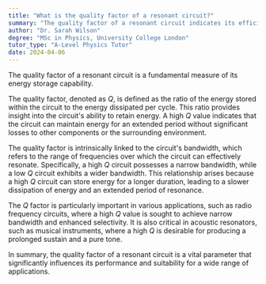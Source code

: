 ```yaml
---
title: "What is the quality factor of a resonant circuit?"
summary: "The quality factor of a resonant circuit indicates its efficiency in storing energy, reflecting how well it can maintain energy oscillations over time."
author: "Dr. Sarah Wilson"
degree: "MSc in Physics, University College London"
tutor_type: "A-Level Physics Tutor"
date: 2024-04-06
---
```


The quality factor of a resonant circuit is a fundamental measure of its energy storage capability.

The quality factor, denoted as $Q$, is defined as the ratio of the energy stored within the circuit to the energy dissipated per cycle. This ratio provides insight into the circuit's ability to retain energy. A high $Q$ value indicates that the circuit can maintain energy for an extended period without significant losses to other components or the surrounding environment.

The quality factor is intrinsically linked to the circuit's bandwidth, which refers to the range of frequencies over which the circuit can effectively resonate. Specifically, a high $Q$ circuit possesses a narrow bandwidth, while a low $Q$ circuit exhibits a wider bandwidth. This relationship arises because a high $Q$ circuit can store energy for a longer duration, leading to a slower dissipation of energy and an extended period of resonance.

The $Q$ factor is particularly important in various applications, such as radio frequency circuits, where a high $Q$ value is sought to achieve narrow bandwidth and enhanced selectivity. It is also critical in acoustic resonators, such as musical instruments, where a high $Q$ is desirable for producing a prolonged sustain and a pure tone.

In summary, the quality factor of a resonant circuit is a vital parameter that significantly influences its performance and suitability for a wide range of applications.
    